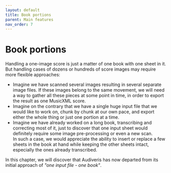 ```yaml
---
layout: default
title: Book portions
parent: Main features
nav_order: 7
---
```

# Book portions

Handling a one-image score is just a matter of one book with one sheet in it.   
But handling cases of dozens or hundreds of score images may require more flexible approaches:
- Imagine we have scanned several images resulting in several separate image files.
  If these images belong to the same movement, we will need a way to gather all these pieces at some
  point in time, in order to export the result as one MusicXML score.
- Imagine on the contrary that we have a single huge input file that we would like to work on,
  chunk by chunk at our own pace, and export either the whole thing or just one portion at a time.
- Imagine we have already worked on a long book, transcribing and correcting most of it, just to
  discover that one input sheet would definitely require some image pre-processing or even a new
  scan.   
  In such a case, we would appreciate the ability to insert or replace a few sheets in the book at hand
  while keeping the other sheets intact, especially the ones already transcribed.

In this chapter, we will discover that Audiveris has now departed from its initial approach of
 _"one input file - one book"_.
